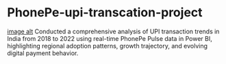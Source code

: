 # PhonePe-upi-transcation-project


[image alt](https://github.com/KARTHIKDAKOJI/PhonePe-upi-transcation-project/blob/e7fe05231c51f2e7305f80b86151a3aaad73fa60/Screenshot%202025-06-09%20145430.png)
Conducted a comprehensive analysis of UPI transaction trends in India from 2018 to 2022 using real-time PhonePe Pulse data in Power BI, highlighting regional adoption patterns, growth trajectory, and evolving digital payment behavior.
